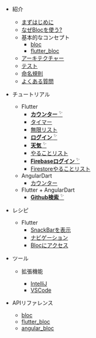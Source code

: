- 紹介

  - [まずはじめに](jp/gettingstarted.md)
  - [なぜBlocを使う?](jp/whybloc.md)
  - 基本的なコンセプト
    - [bloc](jp/coreconcepts.md)
    - [flutter_bloc](jp/flutterbloccoreconcepts.md)
  - [アーキテクチャー](jp/architecture.md)
  - [テスト](jp/testing.md)
  - [命名規則](jp/blocnamingconventions.md)
  - [よくある質問](jp/faqs.md)

- チュートリアル

  - Flutter
    - [**カウンター** <sup>✨</sup>](jp/fluttercountertutorial.md)
    - [タイマー](jp/fluttertimertutorial.md)
    - [無限リスト](flutterinfinitelisttutorial.md)
    - [**ログイン** <sup>✨</sup>](flutterlogintutorial.md)
    - [**天気** <sup>✨</sup>](flutterweathertutorial.md)
    - [やることリスト](jp/fluttertodostutorial.md)
    - [**Firebaseログイン** <sup>✨</sup>](jp/flutterfirebaselogintutorial.md)
    - [Firestoreやることリスト](jp/flutterfirestoretodostutorial.md)
  - AngularDart
    - [カウンター](angularcountertutorial.md)
  - Flutter + AngularDart
    - [**Github検索** <sup>✨</sup>](jp/flutterangulargithubsearch.md)

- レシピ

  - Flutter
    - [SnackBarを表示](jp/recipesfluttershowsnackbar.md)
    - [ナビゲーション](jp/recipesflutternavigation.md)
    - [Blocにアクセス](jp/recipesflutterblocaccess.md)

- ツール

  - 拡張機能

    - [IntelliJ](jp/blocintellijextension.md)
    - [VSCode](jp/blocvscodeextension.md)

- APIリファレンス
  - [bloc](https://pub.dev/documentation/bloc/latest/bloc/bloc-library.html)
  - [flutter_bloc](jp/https://pub.dev/documentation/flutter_bloc/latest/flutter_bloc/flutter_bloc-library.html)
  - [angular_bloc](https://pub.dev/documentation/angular_bloc/latest/angular_dart/angular_dart-library.html)
